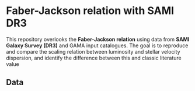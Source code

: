 # Faber-Jackson relation with SAMI DR3

This repository overlooks the **Faber-Jackson relation** using data from **SAMI Galaxy Survey (DR3)** and GAMA input catalogues. The goal is to reproduce and compare the scaling relation between luminosity and stellar velocity dispersion, and identify the difference between this and classic literature value

## Data
